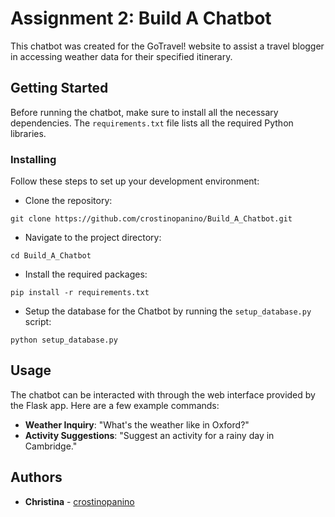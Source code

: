 # Assignment 2: Build A Chatbot 

This chatbot was created for the GoTravel! website to assist a travel blogger in accessing weather data for their specified itinerary.

## Getting Started

Before running the chatbot, make sure to install all the necessary dependencies. The `requirements.txt` file lists all the required Python libraries.
### Installing

Follow these steps to set up your development environment:
- Clone the repository:

`git clone https://github.com/crostinopanino/Build_A_Chatbot.git`

- Navigate to the project directory:

`cd Build_A_Chatbot`

- Install the required packages:

`pip install -r requirements.txt`

- Setup the database for the Chatbot by running the `setup_database.py` script:

`python setup_database.py`

## Usage

The chatbot can be interacted with through the web interface provided by the Flask app. Here are a few example commands:

- **Weather Inquiry**: "What's the weather like in Oxford?"
- **Activity Suggestions**: "Suggest an activity for a rainy day in Cambridge."

## Authors

* **Christina** - [crostinopanino](https://github.com/crostinopanino)
